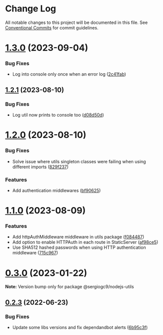 # Change Log

All notable changes to this project will be documented in this file.
See [Conventional Commits](https://conventionalcommits.org) for commit guidelines.

# [1.3.0](https://github.com/sergiogc9/nodejs-server/compare/v1.2.1...v1.3.0) (2023-09-04)

### Bug Fixes

- Log into console only once when an error log ([2c41fab](https://github.com/sergiogc9/nodejs-server/commit/2c41fabde17a0b510148a08063cb934e29d0dc97))

## [1.2.1](https://github.com/sergiogc9/nodejs-server/compare/v1.2.0...v1.2.1) (2023-08-10)

### Bug Fixes

- Log util now prints to console too ([d08d50d](https://github.com/sergiogc9/nodejs-server/commit/d08d50d64abb5b5606763bef8e7860e71713b6d2))

# [1.2.0](https://github.com/sergiogc9/nodejs-server/compare/v1.1.0...v1.2.0) (2023-08-10)

### Bug Fixes

- Solve issue where utils singleton classes were failing when using different imports ([829f237](https://github.com/sergiogc9/nodejs-server/commit/829f2374cbcb11950856835d6a3b24c1ad5ece12))

### Features

- Add authentication middlewares ([bf90625](https://github.com/sergiogc9/nodejs-server/commit/bf9062539c4e733ee4a1c7f9f13e55b992b8eb7c))

# [1.1.0](https://github.com/sergiogc9/nodejs-server/compare/v1.0.1...v1.1.0) (2023-08-09)

### Features

- Add httpAuthMiddleware middleware in utils package ([f084487](https://github.com/sergiogc9/nodejs-server/commit/f084487ede2adb4059aa70ea530dfc671155fec1))
- Add option to enable HTTPAuth in each route in StaticServer ([af98ce5](https://github.com/sergiogc9/nodejs-server/commit/af98ce5e59baa866096e123857758c8e27053b71))
- Use SHA512 hashed passwords when using HTTP authentication middleware ([715c967](https://github.com/sergiogc9/nodejs-server/commit/715c967eb678b7e4d06420f6f692622a59de2640))

# [0.3.0](https://github.com/sergiogc9/nodejs-server/compare/v0.2.3...v0.3.0) (2023-01-22)

**Note:** Version bump only for package @sergiogc9/nodejs-utils

## [0.2.3](https://github.com/sergiogc9/nodejs-server/compare/v0.2.2...v0.2.3) (2022-06-23)

### Bug Fixes

- Update some libs versions and fix dependandbot alerts ([6b95c3f](https://github.com/sergiogc9/nodejs-server/commit/6b95c3f9e5579f9355ab9c1519e9880a43e9bf35))

